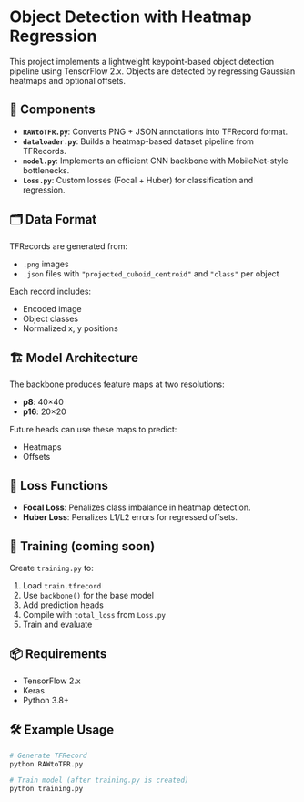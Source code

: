 # Object Detection with Heatmap Regression

This project implements a lightweight keypoint-based object detection pipeline using TensorFlow 2.x. Objects are detected by regressing Gaussian heatmaps and optional offsets.

## 🔧 Components

- **`RAWtoTFR.py`**: Converts PNG + JSON annotations into TFRecord format.
- **`dataloader.py`**: Builds a heatmap-based dataset pipeline from TFRecords.
- **`model.py`**: Implements an efficient CNN backbone with MobileNet-style bottlenecks.
- **`Loss.py`**: Custom losses (Focal + Huber) for classification and regression.

## 🗂 Data Format

TFRecords are generated from:
- `.png` images
- `.json` files with `"projected_cuboid_centroid"` and `"class"` per object

Each record includes:
- Encoded image
- Object classes
- Normalized x, y positions

## 🏗 Model Architecture

The backbone produces feature maps at two resolutions:
- **p8**: 40×40
- **p16**: 20×20

Future heads can use these maps to predict:
- Heatmaps
- Offsets

## 🧠 Loss Functions

- **Focal Loss**: Penalizes class imbalance in heatmap detection.
- **Huber Loss**: Penalizes L1/L2 errors for regressed offsets.

## 🚀 Training (coming soon)

Create `training.py` to:
1. Load `train.tfrecord`
2. Use `backbone()` for the base model
3. Add prediction heads
4. Compile with `total_loss` from `Loss.py`
5. Train and evaluate

## 📦 Requirements

- TensorFlow 2.x
- Keras
- Python 3.8+

## 🛠 Example Usage

```bash
# Generate TFRecord
python RAWtoTFR.py

# Train model (after training.py is created)
python training.py

